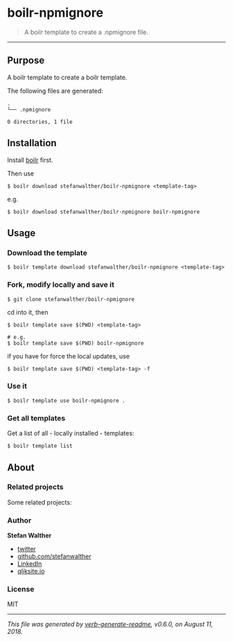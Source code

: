 # boilr-npmignore

> A boilr template to create a .npmignore file.

---

## Purpose
A boilr template to create a boilr template.

The following files are generated:

```
.
└── .npmignore

0 directories, 1 file

```

## Installation
Install [boilr](https://github.com/tmrts/boilr) first. 

Then use 

```
$ boilr download stefanwalther/boilr-npmignore <template-tag>
```

e.g.
```
$ boilr download stefanwalther/boilr-npmignore boilr-npmignore
```

## Usage
### Download the template

```
$ boilr template download stefanwalther/boilr-npmignore <template-tag>
```

### Fork, modify locally and save it

```
$ git clone stefanwalther/boilr-npmignore
```

cd into it, then

```
$ boilr template save $(PWD) <template-tag>

# e.g. 
$ boilr template save $(PWD) boilr-npmignore
```

if you have for force the local updates, use

```
$ boilr template save $(PWD) <template-tag> -f
```

### Use it

```
$ boilr template use boilr-npmignore .
```

### Get all templates

Get a list of all - locally installed - templates:

```
$ boilr template list
```

## About

### Related projects
Some related projects:

 

### Author
**Stefan Walther**

* [twitter](http://twitter.com/waltherstefan)  
* [github.com/stefanwalther](http://github.com/stefanwalther) 
* [LinkedIn](https://www.linkedin.com/in/stefanwalther/) 
* [qliksite.io](http://qliksite.io)

### License
MIT

***

_This file was generated by [verb-generate-readme](https://github.com/verbose/verb-generate-readme), v0.6.0, on August 11, 2018._

